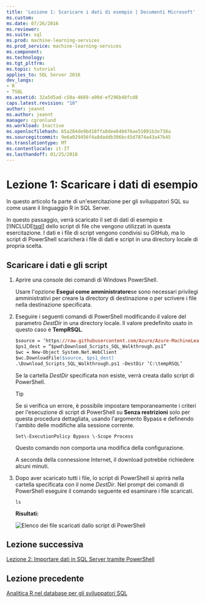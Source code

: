 ```yaml
---
title: 'Lezione 1: Scaricare i dati di esempio | Documenti Microsoft'
ms.custom: 
ms.date: 07/26/2016
ms.reviewer: 
ms.suite: sql
ms.prod: machine-learning-services
ms.prod_service: machine-learning-services
ms.component: 
ms.technology: 
ms.tgt_pltfrm: 
ms.topic: tutorial
applies_to: SQL Server 2016
dev_langs:
- R
- TSQL
ms.assetid: 32a5d5ad-c58a-4669-a90d-ef296b48fcd8
caps.latest.revision: "10"
author: jeannt
ms.author: jeannt
manager: cgronlund
ms.workload: Inactive
ms.openlocfilehash: b5a284de9bd18ffa8dee640476ae51091b3e738a
ms.sourcegitcommit: 9e6a029456f4a8daddb396bc45d7874a43a47b45
ms.translationtype: MT
ms.contentlocale: it-IT
ms.lasthandoff: 01/25/2018
---
```

# <a name="lesson-1-download-the-sample-data"></a>Lezione 1: Scaricare i dati di esempio

In questo articolo fa parte di un'esercitazione per gli sviluppatori SQL su come usare il linguaggio R in SQL Server.

In questo passaggio, verrà scaricato il set di dati di esempio e [!INCLUDE[tsql](../../includes/tsql-md.md)] dello script di file che vengono utilizzati in questa esercitazione. I dati e i file di script vengono condivisi su GitHub, ma lo script di PowerShell scaricherà i file di dati e script in una directory locale di propria scelta.

## <a name="download-the-data-and-scripts"></a>Scaricare i dati e gli script

1.  Aprire una console dei comandi di Windows PowerShell.
  
    Usare l'opzione **Esegui come amministratore**se sono necessari privilegi amministrativi per creare la directory di destinazione o per scrivere i file nella destinazione specificata.
  
2.  Eseguire i seguenti comandi di PowerShell modificando il valore del parametro *DestDir* in una directory locale.  Il valore predefinito usato in questo caso è **TempRSQL**.
  
    ```ps
    $source = ‘https://raw.githubusercontent.com/Azure/Azure-MachineLearning-DataScience/master/Misc/RSQL/Download_Scripts_SQL_Walkthrough.ps1’  
    $ps1_dest = “$pwd\Download_Scripts_SQL_Walkthrough.ps1”
    $wc = New-Object System.Net.WebClient
    $wc.DownloadFile($source, $ps1_dest)
    .\Download_Scripts_SQL_Walkthrough.ps1 –DestDir ‘C:\tempRSQL’
    ```
  
    Se la cartella *DestDir* specificata non esiste, verrà creata dallo script di PowerShell.
  
    > [!TIP]
    > Se si verifica un errore, è possibile impostare temporaneamente i criteri per l'esecuzione di script di PowerShell su **Senza restrizioni** solo per questa procedura dettagliata, usando l'argomento Bypass e definendo l'ambito delle modifiche alla sessione corrente.
    >   
    >````
    > Set\-ExecutionPolicy Bypass \-Scope Process
    >````
    > Questo comando non comporta una modifica della configurazione.
  
    A seconda della connessione Internet, il download potrebbe richiedere alcuni minuti.
  
3.  Dopo aver scaricato tutti i file, lo script di PowerShell si aprirà nella cartella specificata con il nome  *DestDir*. Nel prompt dei comandi di PowerShell eseguire il comando seguente ed esaminare i file scaricati.
  
    ```
    ls
    ```
  
    **Risultati:**
  
    ![Elenco dei file scaricati dallo script di PowerShell](media/rsql-devtut-filelist.png "Elenco dei file scaricati dallo script di PowerShell")
  
## <a name="next-lesson"></a>Lezione successiva

[Lezione 2: Importare dati in SQL Server tramite PowerShell](../r/sqldev-import-data-to-sql-server-using-powershell.md)

## <a name="previous-lesson"></a>Lezione precedente

[Analitica R nel database per gli sviluppatori SQL](../tutorials/sqldev-in-database-r-for-sql-developers.md)
